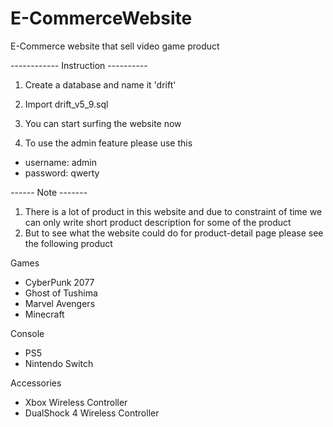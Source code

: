 # E-CommerceWebsite
E-Commerce website that sell video game product

------------ Instruction ----------
1. Create a database and name it 'drift'
2. Import drift_v5_9.sql
3. You can start surfing the website now

4. To use the admin feature please use this
- username: admin
- password: qwerty

------ Note -------
1. There is a lot of product in this website and due to constraint of time we can only write short product description
for some of the product
2. But to see what the website could do for product-detail page please see the following product

Games
- CyberPunk 2077
- Ghost of Tushima
- Marvel Avengers
- Minecraft

Console
- PS5
- Nintendo Switch

Accessories
- Xbox Wireless Controller
- DualShock 4 Wireless Controller
